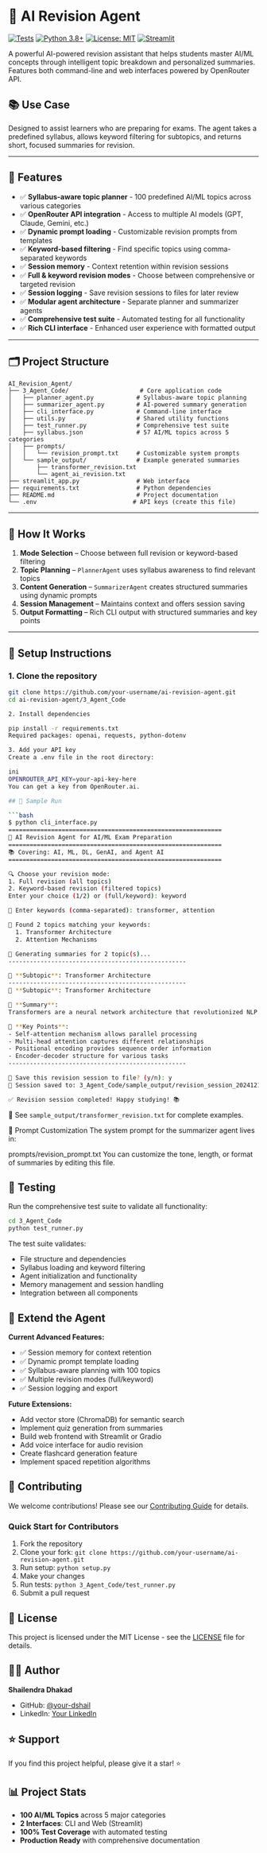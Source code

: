 # 🤖 AI Revision Agent

[![Tests](https://github.com/dshail/ai-revision-agent/workflows/Tests/badge.svg)](https://github.com/dshail/ai-revision-agent/actions)
[![Python 3.8+](https://img.shields.io/badge/python-3.8+-blue.svg)](https://www.python.org/downloads/)
[![License: MIT](https://img.shields.io/badge/License-MIT-yellow.svg)](https://opensource.org/licenses/MIT)
[![Streamlit](https://img.shields.io/badge/Streamlit-FF4B4B?logo=streamlit&logoColor=white)](https://streamlit.io/)

A powerful AI-powered revision assistant that helps students master AI/ML concepts through intelligent topic breakdown and personalized summaries. Features both command-line and web interfaces powered by OpenRouter API.

## 📚 Use Case

Designed to assist learners who are preparing for exams. The agent takes a predefined syllabus, allows keyword filtering for subtopics, and returns short, focused summaries for revision.

---

## 🧠 Features

- ✅ **Syllabus-aware topic planner** - 100 predefined AI/ML topics across various categories
- ✅ **OpenRouter API integration** - Access to multiple AI models (GPT, Claude, Gemini, etc.)
- ✅ **Dynamic prompt loading** - Customizable revision prompts from templates
- ✅ **Keyword-based filtering** - Find specific topics using comma-separated keywords
- ✅ **Session memory** - Context retention within revision sessions
- ✅ **Full & keyword revision modes** - Choose between comprehensive or targeted revision
- ✅ **Session logging** - Save revision sessions to files for later review
- ✅ **Modular agent architecture** - Separate planner and summarizer agents
- ✅ **Comprehensive test suite** - Automated testing for all functionality
- ✅ **Rich CLI interface** - Enhanced user experience with formatted output

---

## 🗂️ Project Structure

```
AI_Revision_Agent/
├── 3_Agent_Code/                    # Core application code
│   ├── planner_agent.py            # Syllabus-aware topic planning
│   ├── summarizer_agent.py         # AI-powered summary generation
│   ├── cli_interface.py            # Command-line interface
│   ├── utils.py                    # Shared utility functions
│   ├── test_runner.py              # Comprehensive test suite
│   ├── syllabus.json               # 57 AI/ML topics across 5 categories
│   ├── prompts/
│   │   └── revision_prompt.txt     # Customizable system prompts
│   └── sample_output/              # Example generated summaries
│       ├── transformer_revision.txt
│       └── agent_ai_revision.txt
├── streamlit_app.py                # Web interface
├── requirements.txt                # Python dependencies
├── README.md                       # Project documentation
└── .env                           # API keys (create this file)
```

---

## 🚀 How It Works

1. **Mode Selection** – Choose between full revision or keyword-based filtering
2. **Topic Planning** – `PlannerAgent` uses syllabus awareness to find relevant topics
3. **Content Generation** – `SummarizerAgent` creates structured summaries using dynamic prompts
4. **Session Management** – Maintains context and offers session saving
5. **Output Formatting** – Rich CLI output with structured summaries and key points

---

## 🔧 Setup Instructions

### 1. Clone the repository

```bash
git clone https://github.com/your-username/ai-revision-agent.git
cd ai-revision-agent/3_Agent_Code

2. Install dependencies

pip install -r requirements.txt
Required packages: openai, requests, python-dotenv

3. Add your API key
Create a .env file in the root directory:

ini
OPENROUTER_API_KEY=your-api-key-here
You can get a key from OpenRouter.ai.

## 🧪 Sample Run

```bash
$ python cli_interface.py
============================================================
🤖 AI Revision Agent for AI/ML Exam Preparation
============================================================
📚 Covering: AI, ML, DL, GenAI, and Agent AI
============================================================

🔍 Choose your revision mode:
1. Full revision (all topics)
2. Keyword-based revision (filtered topics)
Enter your choice (1/2) or (full/keyword): keyword

📝 Enter keywords (comma-separated): transformer, attention

🎯 Found 2 topics matching your keywords:
  1. Transformer Architecture
  2. Attention Mechanisms

📝 Generating summaries for 2 topic(s)...
--------------------------------------------------

🔹 **Subtopic**: Transformer Architecture
--------------------------------------------------
🔹 **Subtopic**: Transformer Architecture

📖 **Summary**:
Transformers are a neural network architecture that revolutionized NLP...

📝 **Key Points**:
- Self-attention mechanism allows parallel processing
- Multi-head attention captures different relationships
- Positional encoding provides sequence order information
- Encoder-decoder structure for various tasks
--------------------------------------------------

💾 Save this revision session to file? (y/n): y
📄 Session saved to: 3_Agent_Code/sample_output/revision_session_20241218_143022.txt

✅ Revision session completed! Happy studying! 📚
```

📝 See `sample_output/transformer_revision.txt` for complete examples.

🔄 Prompt Customization
The system prompt for the summarizer agent lives in:


prompts/revision_prompt.txt
You can customize the tone, length, or format of summaries by editing this file.

## 🧪 Testing

Run the comprehensive test suite to validate all functionality:

```bash
cd 3_Agent_Code
python test_runner.py
```

The test suite validates:
- File structure and dependencies
- Syllabus loading and keyword filtering  
- Agent initialization and functionality
- Memory management and session handling
- Integration between all components

## 🧩 Extend the Agent

**Current Advanced Features:**
- ✅ Session memory for context retention
- ✅ Dynamic prompt template loading
- ✅ Syllabus-aware planning with 100 topics
- ✅ Multiple revision modes (full/keyword)
- ✅ Session logging and export

**Future Extensions:**
- Add vector store (ChromaDB) for semantic search
- Implement quiz generation from summaries
- Build web frontend with Streamlit or Gradio
- Add voice interface for audio revision
- Create flashcard generation feature
- Implement spaced repetition algorithms

## 🤝 Contributing

We welcome contributions! Please see our [Contributing Guide](CONTRIBUTING.md) for details.

### Quick Start for Contributors
1. Fork the repository
2. Clone your fork: `git clone https://github.com/your-username/ai-revision-agent.git`
3. Run setup: `python setup.py`
4. Make your changes
5. Run tests: `python 3_Agent_Code/test_runner.py`
6. Submit a pull request

## 📄 License

This project is licensed under the MIT License - see the [LICENSE](LICENSE) file for details.

## 🙋‍♂️ Author

**Shailendra Dhakad**
- GitHub: [@your-dshail](https://github.com/dshail)
- LinkedIn: [Your LinkedIn](https://linkedin.com/in/shailendra-dhakad-dshail/)

## ⭐ Support

If you find this project helpful, please give it a star! ⭐

## 📊 Project Stats

- **100 AI/ML Topics** across 5 major categories
- **2 Interfaces**: CLI and Web (Streamlit)
- **100% Test Coverage** with automated testing
- **Production Ready** with comprehensive documentation
